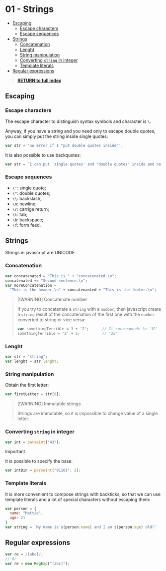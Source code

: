 # 01 - Strings <!-- omit from toc -->

- [Escaping](#escaping)
  - [Escape characters](#escape-characters)
  - [Escape sequences](#escape-sequences)
- [Strings](#strings)
  - [Concatenation](#concatenation)
  - [Lenght](#lenght)
  - [String manipulation](#string-manipulation)
  - [Converting `string` in integer](#converting-string-in-integer)
  - [Template literals](#template-literals)
- [Regular expressions](#regular-expressions)

> [**RETURN to full index**](Index.md)

## Escaping

### Escape characters

The escape character to distinguish syntax symbols and character is `\`.

Anyway, if you have a string and you need only to escape double quotes, you can simply put the string inside single quotes:

```js
var str = 'no error if I "put double quotes inside"';
```

It is also possible to use backquotes:

```js
var str = `I can put 'single quotes' and "double quotes" inside and no error occurs`;
```

### Escape sequences

- `\'`: single quote;
- `\"`: double quotes;
- `\\`: backslash;
- `\n`: newline;
- `\r`: carrige return;
- `\t`: tab;
- `\b`: backspace;
- `\f`: form feed.


## Strings

Strings in javascript are UNICODE.

### Concatenation

```js
var concatenated = "This is " + "concatenated.\n";
concatenated += "Second sentence.\n";
var moreConcatenation =
  "This is the header.\n" + concatenanted + "This is the footer.\n";
```

> [!WARNING] Concatenate number
>
> If you try to concatenate a `string` with a `number`, then javascript create a `string` result of the concatenation of the first one with the `number` converted to string or vice versa:
>
> ```js
> var somethingTerrible = 3 + '2';      // It corresponds to '32'
> somethingTerrible = '2' + 5;          // '25'
> ```

### Lenght

```js
var str = "string";
var lenght = str.lenght;
```

### String manipulation

Obtain the first letter:

```js
var firstLetter = str[0];
```

> [!WARNING] Immutable strings
>
> Strings are immutable, so it is impossible to change value of a single letter.

### Converting `string` in integer

```js
var int = parseInt("43");
```

> [!IMPORTANT]
> 
> It is possible to specify the base:
> 
> ```js
> var intBin = parseInt("01101", 2);
> ```

### Template literals

It is more convenient to compose strings with backticks, so that we can use template literals and a lot of special characters without escaping them:

```js
var person = {
  name: "Mattia",
  age: 21
}
var string = `My name is ${person.name} and I am ${person.age} old!`
```

## Regular expressions

```js
var re = /[abc]/;
// Or
var re = new RegExp("[abc]");
```
